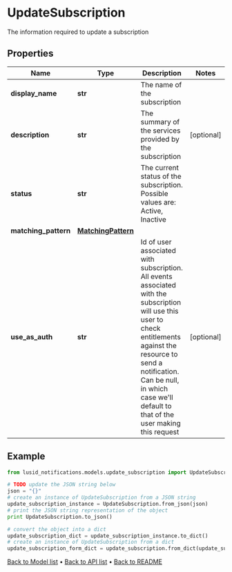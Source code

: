 # UpdateSubscription

The information required to update a subscription

## Properties
Name | Type | Description | Notes
------------ | ------------- | ------------- | -------------
**display_name** | **str** | The name of the subscription | 
**description** | **str** | The summary of the services provided by the subscription | [optional] 
**status** | **str** | The current status of the subscription. Possible values are: Active, Inactive | 
**matching_pattern** | [**MatchingPattern**](MatchingPattern.md) |  | 
**use_as_auth** | **str** | Id of user associated with subscription. All events associated with   the subscription will use this user to check entitlements against   the resource to send a notification. Can be null, in which case   we&#39;ll default to that of the user making this request | [optional] 

## Example

```python
from lusid_notifications.models.update_subscription import UpdateSubscription

# TODO update the JSON string below
json = "{}"
# create an instance of UpdateSubscription from a JSON string
update_subscription_instance = UpdateSubscription.from_json(json)
# print the JSON string representation of the object
print UpdateSubscription.to_json()

# convert the object into a dict
update_subscription_dict = update_subscription_instance.to_dict()
# create an instance of UpdateSubscription from a dict
update_subscription_form_dict = update_subscription.from_dict(update_subscription_dict)
```
[Back to Model list](../README.md#documentation-for-models) &#8226; [Back to API list](../README.md#documentation-for-api-endpoints) &#8226; [Back to README](../README.md)


